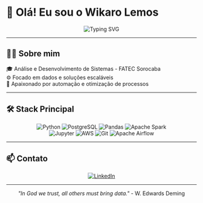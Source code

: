 # 👋 Olá! Eu sou o Wikaro Lemos

<div align="center">
  <img src="https://readme-typing-svg.herokuapp.com?font=Fira+Code&size=22&duration=3000&pause=1000&color=58A6FF&center=true&vCenter=true&width=435&lines=Engenharia+%26+Dados+%26+Inovação;%2B+Dados+Limpos+-+Ideias+Sujas" alt="Typing SVG" />
</div>

---

## 👨‍💻 Sobre mim

🎓 Análise e Desenvolvimento de Sistemas - FATEC Sorocaba  
⚙️ Focado em dados e soluções escaláveis  
🚀 Apaixonado por automação e otimização de processos

---

## 🛠️ Stack Principal

<div align="center">
  <img src="https://img.shields.io/badge/Python-3776AB?style=for-the-badge&logo=python&logoColor=white" alt="Python" />
  <img src="https://img.shields.io/badge/SQL-4169E1?style=for-the-badge&logo=postgresql&logoColor=white" alt="PostgreSQL" />
  <img src="https://img.shields.io/badge/Pandas-150458?style=for-the-badge&logo=pandas&logoColor=white" alt="Pandas" />
  <img src="https://img.shields.io/badge/Apache%20Spark-E25A1C?style=for-the-badge&logo=apachespark&logoColor=white" alt="Apache Spark" />
</div>
<div align="center">
  <img src="https://img.shields.io/badge/Jupyter-F37626?style=for-the-badge&logo=jupyter&logoColor=white" alt="Jupyter" />
  <img src="https://img.shields.io/badge/AWS-FF9900?style=for-the-badge&logo=amazonwebservices&logoColor=white" alt="AWS" />
  <img src="https://img.shields.io/badge/Git-F05032?style=for-the-badge&logo=git&logoColor=white" alt="Git" />
  <img src="https://img.shields.io/badge/Apache%20Airflow-017CEE?style=for-the-badge&logo=apacheairflow&logoColor=white" alt="Apache Airflow" />
</div>

---

## 📫 Contato

<div align="center">
  <a href="https://www.linkedin.com/in/wikaro-lemos-3654b3276/" target="_blank">
    <img src="https://img.shields.io/badge/LinkedIn-0077B5?style=for-the-badge&logo=linkedin&logoColor=white" alt="LinkedIn" />
  </a>
</div>

---

<div align="center">
  <i>"In God we trust, all others must bring data."</i> - W. Edwards Deming
</div>

